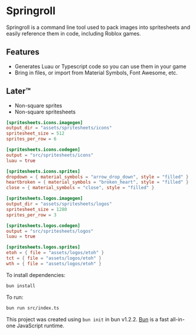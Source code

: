 # Springroll

Springroll is a command line tool used to pack images into spritesheets and
easily reference them in code, including Roblox games.

## Features

- Generates Luau or Typescript code so you can use them in your game
- Bring in files, or import from Material Symbols, Font Awesome, etc.

## Later:tm:

- Non-square sprites
- Non-square spritesheets

```toml
[spritesheets.icons.imagegen]
output_dir = "assets/spritesheets/icons"
spritesheet_size = 512
sprites_per_row = 6

[spritesheets.icons.codegen]
output = "src/spritesheets/icons"
luau = true

[spritesheets.icons.sprites]
dropdown = { material_symbols = "arrow_drop_down", style = "filled" }
heartbroken = { material_symbols = "broken_heart", style = "filled" }
close = { material_symbols = "close", style = "filled" }

[spritesheets.logos.imagegen]
output_dir = "assets/spritesheets/logos"
spritesheet_size = 1280
sprites_per_row = 3

[spritesheets.logos.codegen]
output = "src/spritesheets/logos"
luau = true

[spritesheets.logos.sprites]
etoh = { file = "assets/logos/etoh" }
tct = { file = "assets/logos/etoh" }
wth = { file = "assets/logos/etoh" }
```

To install dependencies:

```bash
bun install
```

To run:

```bash
bun run src/index.ts
```

This project was created using `bun init` in bun v1.2.2. [Bun](https://bun.sh) is a fast all-in-one JavaScript runtime.
